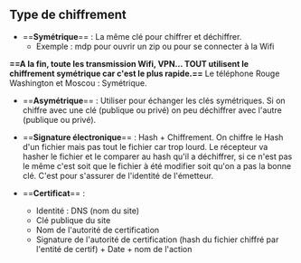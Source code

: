## Type de chiffrement 

- ==**Symétrique**== : La même clé pour chiffrer et déchiffrer.
	- Exemple : mdp pour ouvrir un zip ou pour se connecter à la Wifi

**==A la fin, toute les transmission Wifi, VPN... TOUT utilisent le chiffrement symétrique car c'est le plus rapide.==** Le téléphone Rouge Washington et Moscou : Symétrique.

- ==**Asymétrique**== : Utiliser pour échanger les clés symétriques. Si on chiffre avec une clé (publique ou privé) on peu déchiffrer avec l'autre (publique ou privé).

- ==**Signature électronique**== : Hash + Chiffrement. On chiffre le Hash d'un fichier mais pas tout le fichier car trop lourd. Le récepteur va hasher le fichier et le comparer au hash qu'il a déchiffrer, si ce n'est pas le même c'est soit que le fichier à été modifier soit qu'on a pas la bonne clé. C'est pour s'assurer de l'identité de l'émetteur.

- ==**Certificat**== : 
	- Identité : DNS (nom du site) 
	- Clé publique du site 
	- Nom de l'autorité de certification
	- Signature de l'autorité de certification (hash du fichier chiffré par l'entité de certif) + Date + nom de l'action
